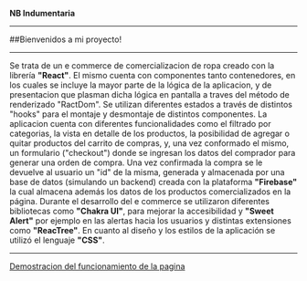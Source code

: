 **NB Indumentaria**
___
##Bienvenidos a mi proyecto!
___ 
Se trata de un e commerce de comercializacion de ropa creado con la librería **"React"**. El mismo cuenta con componentes tanto contenedores, en los cuales se incluye la mayor parte de la lógica de la aplicacion, y de presentacion que plasman dicha lógica en pantalla a traves del método de renderizado "RactDom". Se utilizan diferentes estados a través de distintos "hooks" para el montaje y desmontaje de distintos componentes.
La aplicacion cuenta con diferentes funcionalidades como el filtrado por categorias, la vista en detalle de los productos, la posibilidad de agregar o quitar productos del carrito de compras, y, una vez conformado el mismo, un formulario ("checkout") donde se ingresan los datos del comprador para generar una orden de compra. Una vez confirmada la compra se le devuelve al usuario un "id" de la misma, generada y almacenada por una base de datos (simulando un backend) creada con la plataforma **"Firebase"** la cual almacena además los datos de los productos comercializados en la página.
Durante el desarrollo del e commerce se utilizaron diferentes bibliotecas como **"Chakra UI"**, para mejorar la accesibilidad y **"Sweet Alert"** por ejemplo en las alertas hacia los usuarios y distintas extensiones como **"ReacTree"**.
En cuanto al diseño y los estilos de la aplicación se utilizó el lenguaje **"CSS"**.
___
[Demostracion del funcionamiento de la pagina](./src/assets/NB-indumentaria-demo.gif)
